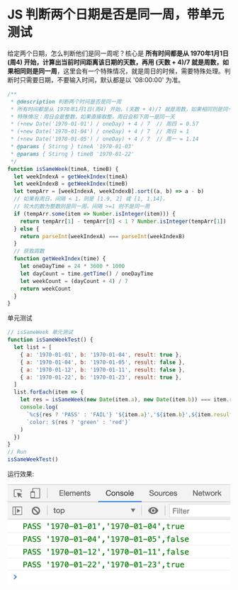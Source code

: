 # JS 判断两个日期是否是同一周，带单元测试
给定两个日期，怎么判断他们是同一周呢？核心是 **所有时间都是从 1970年1月1日(周4) 开始，计算出当前时间距离该日期的天数，再用 (天数 + 4)/7 就是周数，如果相同则是同一周**，这里会有一个特殊情况，就是周日的时候，需要特殊处理。判断时只需要日期，不要输入时间，默认都是以 '08:00:00' 为准。

```js
/**
 * @description 判断两个时间是否是同一周
 * 所有时间都是从 1970年1月1日(周4) 开始，(天数 + 4)/7 就是周数，如果相同则是同一周
 * 特殊情况：周日会是整数，如果直接取整，周日会和下周一是同一天
 * (+new Date('1970-01-01') / oneDay) + 4 / 7  // 周四 = 0.57
 * (+new Date('1970-01-04') / oneDay) + 4 / 7  // 周日 = 1
 * (+new Date('1970-01-05') / oneDay) + 4 / 7  // 周一 = 1.14
 * @params { Stirng } timeA '1970-01-03'
 * @params { Stirng } timeB '1970-01-22'
 */
function isSameWeek(timeA, timeB) {
  let weekIndexA = getWeekIndex(timeA)
  let weekIndexB = getWeekIndex(timeB)
  let tempArr = [weekIndexA, weekIndexB].sort((a, b) => a - b)
  // 如果有周日，间隔 < 1，则是 [1.9, 2] 或 [1, 1.14]，
  // 较大的数为整数则是同一周。间隔 >=1 则不是同一周
  if (tempArr.some(item => Number.isInteger(item))) {
    return tempArr[1] - tempArr[0] < 1 ? Number.isInteger(tempArr[1]) : false
  } else {
    return parseInt(weekIndexA) === parseInt(weekIndexB)
  }
  // 获取周数
  function getWeekIndex(time) {
    let oneDayTime = 24 * 3600 * 1000
    let dayCount = time.getTime() / oneDayTime
    let weekCount = (dayCount + 4) / 7
    return weekCount
  }
}
```
单元测试
```js
// isSameWeek 单元测试
function isSameWeekTest() {
  let list = [
    { a: '1970-01-01', b: '1970-01-04', result: true },
    { a: '1970-01-04', b: '1970-01-05', result: false },
    { a: '1970-01-12', b: '1970-01-11', result: false },
    { a: '1970-01-22', b: '1970-01-23', result: true },
  ]
  list.forEach(item => {
    let res = isSameWeek(new Date(item.a), new Date(item.b)) === item.result
    console.log(
      `%c${res ? 'PASS' : 'FAIL'} '${item.a}','${item.b}',${item.result}`,
      `color: ${res ? 'green' : 'red'}`
    )
  })
}
// Run
isSameWeekTest()
```

运行效果:

![is_same_week.png](../../../images/blog/js/is_same_week.png)


